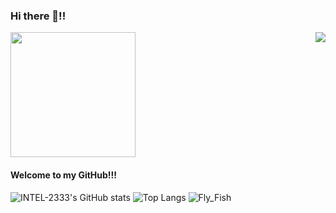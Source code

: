 ### Hi there 👋!!
<a href="https://visitorbadge.io/status?path=https%3A%2F%2Fgithub.com%2FINTEL-2333%2F"><img src="https://api.visitorbadge.io/api/combined?path=https%3A%2F%2Fgithub.com%2FINTEL-2333%2F&labelColor=%23ff8a65&countColor=%23697689" align=right /></a>
<img src="https://t.mwm.moe/xhl/" width = "200" height = "200" />

#### Welcome to my GitHub!!!

![INTEL-2333's GitHub stats](https://github-readme-stats.vercel.app/api?username=INTEL-2333&show_icons=true&bg_color=00000000)
![Top Langs](https://github-readme-stats.vercel.app/api/top-langs/?username=INTEL-2333&bg_color=00000000)
![Fly_Fish](https://github.com/INTEL-2333/INTEL-2333/raw/main/fly_fish.png)


<!--
**INTEL-2333/INTEL-2333** is a ✨ _special_ ✨ repository because its `README.md` (this file) appears on your GitHub profile.

Here are some ideas to get you started:

- 🔭 I’m currently working on ...
- 🌱 I’m currently learning ...
- 👯 I’m looking to collaborate on ...
- 🤔 I’m looking for help with ...
- 💬 Ask me about ...
- 📫 How to reach me: ...
- 😄 Pronouns: ...
- ⚡ Fun fact: ...
-->
